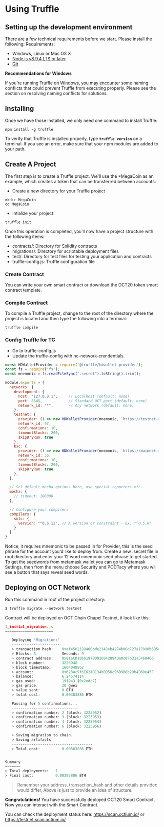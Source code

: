 
# Using Truffle
## Setting up the development environment

There are a few technical requirements before we start. Please install the following:
Requirements:

- Windows, Linux or Mac OS X
- [Node.js v8.9.4 LTS or later](https://nodejs.org/en/)
- [Git](https://git-scm.com/)

**Recommendations for Windows**

If you're running Truffle on Windows, you may encounter some naming conflicts that could prevent Truffle from executing properly. Please see the section on resolving naming conflicts for solutions.

## Installing

Once we have those installed, we only need one command to install Truffle:
```
npm install -g truffle
```
To verify that Truffle is installed properly, type **`truffle version`** on a terminal. If you see an error, make sure that your npm modules are added to your path.

## Create A Project

The first step is to create a Truffle project. We'll use the *MegaCoin as an example, which creates a token that can be transferred between accounts:

- Create a new directory for your Truffle project

```
mkdir MegaCoin
cd MegaCoin
```

- Intialize your project:
```
truffle init
```

Once this operation is completed, you'll now have a project structure with the following items:

* contracts/: Directory for Solidity contracts
* migrations/: Directory for scriptable deployment files
* test/: Directory for test files for testing your application and contracts
* truffle-config.js: Truffle configuration file

### Create Contract

You can write your own smart contract or download the OCT20 token smart contract template.

### Compile Contract

To compile a Truffle project, change to the root of the directory where the project is located and then type the following into a terminal:
```
truffle compile
```


### Config Truffle for TC

- Go to truffle-config.js
- Update the truffle-config with nc-network-crendentials.

```js
const HDWalletProvider = require('@truffle/hdwallet-provider');
const fs = require('fs');
const mnemonic = fs.readFileSync(".secret").toString().trim();

module.exports = {
  networks: {
    development: {
      host: "127.0.0.1",     // Localhost (default: none)
      port: 8545,            // Standard OCT port (default: none)
      network_id: "*",       // Any network (default: none)
    },
    testnet: {
      provider: () => new HDWalletProvider(mnemonic, `https://testnet-rpc.scan.octium.io`),
      network_id: 97,
      confirmations: 10,
      timeoutBlocks: 200,
      skipDryRun: true
    },
    bsc: {
      provider: () => new HDWalletProvider(mnemonic, `https://mainnet-rpc.scan.octium.io`),
      network_id: 56,
      confirmations: 10,
      timeoutBlocks: 200,
      skipDryRun: true
    },
  },

  // Set default mocha options here, use special reporters etc.
  mocha: {
    // timeout: 100000
  },

  // Configure your compilers
  compilers: {
    solc: {
      version: "^0.6.12", // A version or constraint - Ex. "^0.5.0"
    }
  }
}
```

Notice, it requires mnemonic to be passed in for Provider, this is the seed phrase for the account you'd like to deploy from. Create a new .secret file in root directory and enter your 12 word mnemonic seed phrase to get started. To get the seedwords from metamask wallet you can go to Metamask Settings, then from the menu choose Security and POCTacy where you will see a button that says reveal seed words.

## Deploying on OCT Network

Run this command in root of the project directory:
```js
$ truffle migrate --network testnet
```

Contract will be deployed on OCT Chain Chapel Testnet, it look like this:

```js
1_initial_migration.js
======================

   Deploying 'Migrations'
   ----------------------
   > transaction hash:    0xaf4502198400bde2148eb4274b08d727a17080b685cd2dcd4aee13d8eb954adc
   > Blocks: 3            Seconds: 9
   > contract address:    0x81eCD10b61978D9160428943a0c0Fb31a5460466
   > block number:        3223948
   > block timestamp:     1604049862
   > account:             0x623ac9f6E62A8134bBD5Dc96D9B8b29b4B60e45F
   > balance:             6.24574114
   > gas used:            191943 (0x2edc7)
   > gas price:           20 gwei
   > value sent:          0 ETH
   > total cost:          0.00383886 ETH

   Pausing for 5 confirmations...
   ------------------------------
   > confirmation number: 2 (block: 3223952)
   > confirmation number: 3 (block: 3223953)
   > confirmation number: 4 (block: 3223954)
   > confirmation number: 6 (block: 3223956)

   > Saving migration to chain.
   > Saving artifacts
   -------------------------------------
   > Total cost:          0.00383886 ETH


Summary
=======
> Total deployments:   1
> Final cost:          0.00383886 ETH
```

> Remember your address, transaction_hash and other details provided would differ, Above is just to provide an idea of structure.

**Congratulations!** You have successfully deployed OCT20 Smart Contract. Now you can interact with the Smart Contract.

You can check the deployment status here: <https://scan.octium.io/> or <https://testnet.scan.octium.io/>


